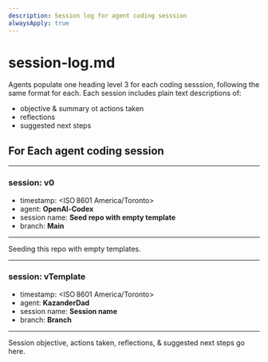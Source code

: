```yaml
---
description: Session log for agent coding sesssion
alwaysApply: true
---
```


# session-log.md
Agents populate one heading level 3 for each coding sesssion, following the same format for each. Each session includes plain text descriptions of:
- objective & summary ot actions taken
- reflections
- suggested next steps

## For Each agent coding session
---
### session: v0
- timestamp: <ISO 8601 America/Toronto>
- agent: **OpenAI‑Codex**
- session name: **Seed repo with empty template**
- branch: **Main**
---
Seeding this repo with empty templates.

---
### session: vTemplate
- timestamp: <ISO 8601 America/Toronto>
- agent: **KazanderDad**
- session name: **Session name**
- branch: **Branch**
---
Session objective, actions taken, reflections, & suggested next steps go here.
